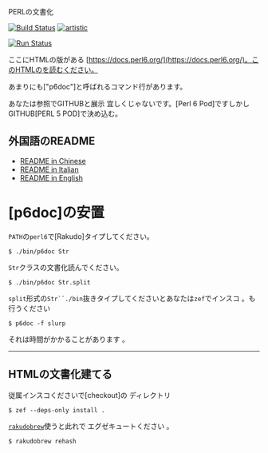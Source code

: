 PERLの文書化

[![Build Status](https://travis-ci.org/perl6/doc.svg?branch=master)](https://travis-ci.org/perl6/doc) [![artistic](https://img.shields.io/badge/license-Artistic%202.0-blue.svg?style=flat)](https://opensource.org/licenses/Artistic-2.0)

[![Run Status](https://api.shippable.com/projects/591e99923f2f790700098a30/badge?branch=master)](https://app.shippable.com/github/perl6/doc)

ここにHTMLの版がある [https://docs.perl6.org/](https://docs.perl6.org/)。このHTMLのを読むください。



あまりにも["p6doc"]と呼ばれるコマンド行があります。

あなたは参照でGITHUBと展示 宜しくじゃないです。[Perl 6 Pod]ですしかしGITHUB[PERL 5 POD]で決め込む。

## 外国語のREADME

* [README in Chinese](README.zh.md)
* [README in Italian](README.it.md)
* [README in English](README.md)

# [p6doc]の安置

`PATH`の`perl6`で[Rakudo]タイプしてください。

    $ ./bin/p6doc Str

`Str`クラスの文書化読んでください。

    $ ./bin/p6doc Str.split

`split`形式の`Str``./bin`抜きタイプしてくださいとあなたは`zef`でインスコ 。も行うください

    $ p6doc -f slurp

それは時間がかかることがあります 。

-------

## HTMLの文書化建てる

従属インスコくださいで[checkout]の ディレクトリ

    $ zef --deps-only install .

[`rakudobrew`](https://github.com/tadzik/rakudobrew)使うと此れで エグゼキュートください 。

    $ rakudobrew rehash
